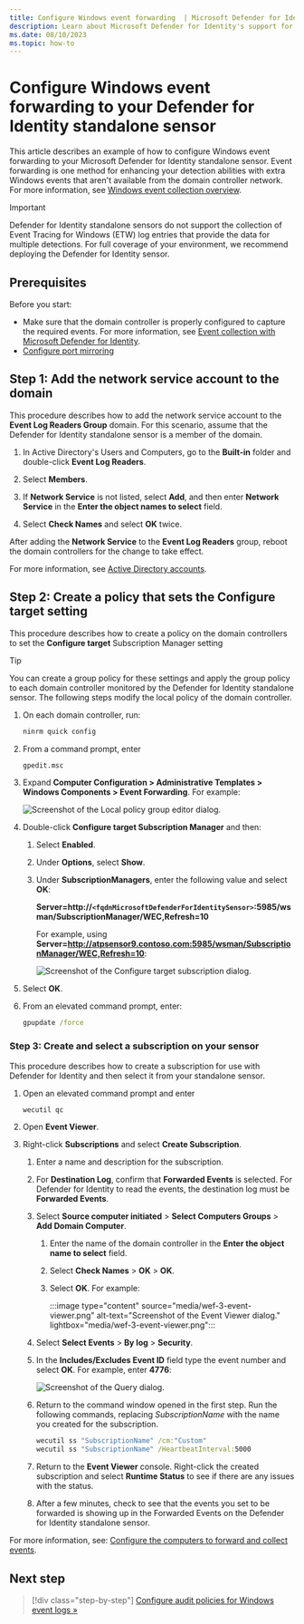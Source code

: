 ```yaml
---
title: Configure Windows event forwarding  | Microsoft Defender for Identity
description: Learn about Microsoft Defender for Identity's support for configuring Windows event forwarding.
ms.date: 08/10/2023
ms.topic: how-to
---
```


# Configure Windows event forwarding to your Defender for Identity standalone sensor

This article describes an example of how to configure Windows event forwarding to your Microsoft Defender for Identity standalone sensor. Event forwarding is one method for enhancing your detection abilities with extra Windows events that aren't available from the domain controller network. For more information, see [Windows event collection overview](deploy/event-collection-overview.md).

> [!IMPORTANT]
>Defender for Identity standalone sensors do not support the collection of Event Tracing for Windows (ETW) log entries that provide the data for multiple detections. For full coverage of your environment, we recommend deploying the Defender for Identity sensor.


## Prerequisites

Before you start:

- Make sure that the domain controller is properly configured to capture the required events. For more information, see [Event collection with Microsoft Defender for Identity](deploy/event-collection-overview.md).
- [Configure port mirroring](configure-port-mirroring.md)

## Step 1: Add the network service account to the domain

This procedure describes how to add the network service account to the **Event Log Readers Group** domain. For this scenario, assume that the Defender for Identity standalone sensor is a member of the domain.

1. In Active Directory's Users and Computers, go to the **Built-in** folder and double-click **Event Log Readers**.

1. Select **Members**.

1. If **Network Service** is not listed, select **Add**, and then enter **Network Service** in the **Enter the object names to select** field.

1. Select **Check Names** and select **OK** twice.

After adding the **Network Service** to the **Event Log Readers** group, reboot the domain controllers for the change to take effect.

For more information, see [Active Directory accounts](/windows-server/identity/ad-ds/manage/understand-default-user-accounts).

## Step 2: Create a policy that sets the Configure target setting

This procedure describes how to create a policy on the domain controllers to set the **Configure target** Subscription Manager setting

> [!TIP]
> You can create a group policy for these settings and apply the group policy to each domain controller monitored by the Defender for Identity standalone sensor. The following steps modify the local policy of the domain controller.

1. On each domain controller, run:

    ```cmd
    ninrm quick config
    ```

1. From a command prompt, enter

    ```cmd
    gpedit.msc
    ```

1. Expand **Computer Configuration > Administrative Templates > Windows Components > Event Forwarding**. For example:

    ![Screenshot of the Local policy group editor dialog.](media/wef-1-local-group-policy-editor.png)

1. Double-click **Configure target Subscription Manager** and then:

    1. Select **Enabled**.
    1. Under **Options**, select **Show**.
    1. Under **SubscriptionManagers**, enter the following value and select **OK**:

        **Server=http://`<fqdnMicrosoftDefenderForIdentitySensor>`:5985/wsman/SubscriptionManager/WEC,Refresh=10**
        
        For example, using **Server=http://atpsensor9.contoso.com:5985/wsman/SubscriptionManager/WEC,Refresh=10**:

        ![Screenshot of the Configure target subscription dialog.](media/wef-2-config-target-sub-manager.png)

1. Select **OK**.

1. From an elevated command prompt, enter:

    ```cmd
    gpupdate /force
    ```

### Step 3: Create and select a subscription on your sensor

This procedure describes how to create a subscription for use with Defender for Identity and then select it from your standalone sensor.

1. Open an elevated command prompt and enter

    ```cmd
    wecutil qc
    ```

1. Open **Event Viewer**.

1. Right-click **Subscriptions** and select **Create Subscription**.

    1. Enter a name and description for the subscription.

    1. For **Destination Log**, confirm that **Forwarded Events** is selected. For Defender for Identity to read the events, the destination log must be **Forwarded Events**.

    1. Select **Source computer initiated** > **Select Computers Groups** > **Add Domain Computer**.

        1. Enter the name of the domain controller in the **Enter the object name to select** field. 

        1. Select **Check Names** > **OK** > **OK**.

        1. Select **OK**. For example:

            :::image type="content" source="media/wef-3-event-viewer.png" alt-text="Screenshot of the Event Viewer dialog." lightbox="media/wef-3-event-viewer.png":::

    1. Select **Select Events** > **By log** > **Security**.

    1. In the **Includes/Excludes Event ID** field type the event number and select **OK**. For example, enter **4776**:
    
        ![Screenshot of the Query  dialog.](media/wef-4-query-filter.png)

    1. Return to the command window opened in the first step. Run the following commands, replacing *SubscriptionName* with the name you created for the subscription.

        ```cmd
        wecutil ss "SubscriptionName" /cm:"Custom"
        wecutil ss "SubscriptionName" /HeartbeatInterval:5000
        ```

    1. Return to the **Event Viewer** console. Right-click the created subscription and select **Runtime Status** to see if there are any issues with the status.

    1. After a few minutes, check to see that the events you set to be forwarded is showing up in the Forwarded Events on the Defender for Identity standalone sensor.

For more information, see: [Configure the computers to forward and collect events](/previous-versions/windows/it-pro/windows-server-2008-R2-and-2008/cc748890(v=ws.11)).

## Next step

> [!div class="step-by-step"]
> [Configure audit policies for Windows event logs »](configure-windows-event-collection.md)